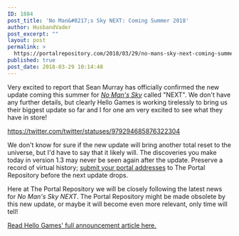 ```yaml
---
ID: 1884
post_title: 'No Man&#8217;s Sky NEXT: Coming Summer 2018'
author: HusbandVader
post_excerpt: ""
layout: post
permalink: >
  https://portalrepository.com/2018/03/29/no-mans-sky-next-coming-summer-2018/
published: true
post_date: 2018-03-29 10:14:48
---
```

Very excited to report that Sean Murray has officially confirmed the new update coming this summer for <em><span style="text-decoration: underline;">No Man's Sky</span></em> called "NEXT". We don't have any further details, but clearly Hello Games is working tirelessly to bring us their biggest update so far and I for one am very excited to see what they have in store!

https://twitter.com/twitter/statuses/979294685876322304

We don't know for sure if the new update will bring another total reset to the universe, but I'd have to say that it likely will. The discoveries you make today in version 1.3 may never be seen again after the update. Preserve a record of virtual history; <a href="https://portalrepository.com/share/">submit your portal addresses</a> to The Portal Repository before the next update drops.

Here at The Portal Repository we will be closely following the latest news for <em>No Man's Sky NEXT</em>. The Portal Repository might be made obsolete by this new update, or maybe it will become even more relevant, only time will tell!

<a href="https://www.nomanssky.com/2018/03/no-mans-sky-next/" target="_blank" rel="noopener">Read Hello Games' full announcement article here.</a>